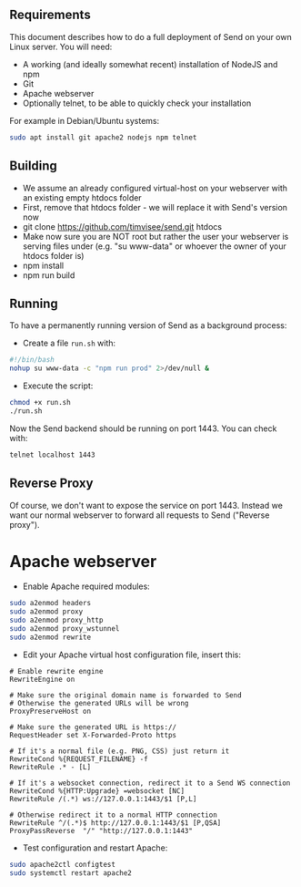 ## Requirements

This document describes how to do a full deployment of Send on your own Linux server. You will need:

* A working (and ideally somewhat recent) installation of NodeJS and npm
* Git
* Apache webserver
* Optionally telnet, to be able to quickly check your installation

For example in Debian/Ubuntu systems:

```bash
sudo apt install git apache2 nodejs npm telnet
```

## Building

* We assume an already configured virtual-host on your webserver with an existing empty htdocs folder
* First, remove that htdocs folder - we will replace it with Send's version now
* git clone https://github.com/timvisee/send.git htdocs
* Make now sure you are NOT root but rather the user your webserver is serving files under (e.g. "su www-data" or whoever the owner of your htdocs folder is)
* npm install
* npm run build

## Running

To have a permanently running version of Send as a background process:

* Create a file `run.sh` with:

```bash
#!/bin/bash
nohup su www-data -c "npm run prod" 2>/dev/null &
```

* Execute the script:

```bash
chmod +x run.sh
./run.sh
```

Now the Send backend should be running on port 1443. You can check with:

```bash
telnet localhost 1443
```

## Reverse Proxy

Of course, we don't want to expose the service on port 1443. Instead we want our normal webserver to forward all requests to Send ("Reverse proxy").

# Apache webserver

* Enable Apache required modules:

```bash
sudo a2enmod headers
sudo a2enmod proxy
sudo a2enmod proxy_http
sudo a2enmod proxy_wstunnel
sudo a2enmod rewrite
```

* Edit your Apache virtual host configuration file, insert this:

```
# Enable rewrite engine
RewriteEngine on

# Make sure the original domain name is forwarded to Send
# Otherwise the generated URLs will be wrong
ProxyPreserveHost on

# Make sure the generated URL is https://
RequestHeader set X-Forwarded-Proto https

# If it's a normal file (e.g. PNG, CSS) just return it
RewriteCond %{REQUEST_FILENAME} -f
RewriteRule .* - [L]

# If it's a websocket connection, redirect it to a Send WS connection
RewriteCond %{HTTP:Upgrade} =websocket [NC]
RewriteRule /(.*) ws://127.0.0.1:1443/$1 [P,L]

# Otherwise redirect it to a normal HTTP connection
RewriteRule ^/(.*)$ http://127.0.0.1:1443/$1 [P,QSA]
ProxyPassReverse  "/" "http://127.0.0.1:1443"
```

* Test configuration and restart Apache:

```bash
sudo apache2ctl configtest
sudo systemctl restart apache2
```
